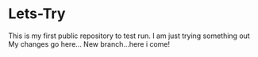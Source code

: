 # Lets-Try
This is my first public repository to test run.
I am just trying something out
My changes go here...
New branch...here i come!

